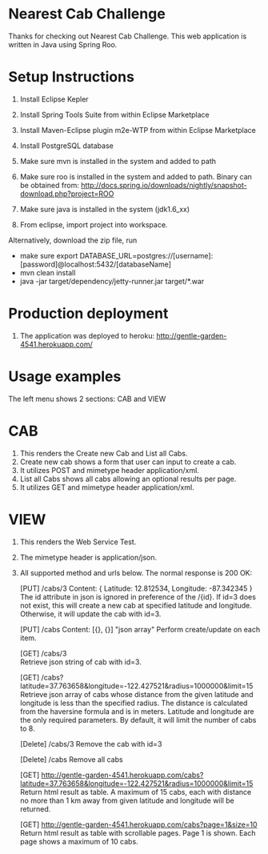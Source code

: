 Nearest Cab Challenge
=====================

Thanks for checking out Nearest Cab Challenge. This web application is written in Java using Spring Roo.


Setup Instructions
==================
1. Install Eclipse Kepler 
2. Install Spring Tools Suite from within Eclipse Marketplace
3. Install Maven-Eclipse plugin m2e-WTP from within Eclipse Marketplace
4. Install PostgreSQL database
4. Make sure mvn is installed in the system and added to path
5. Make sure roo is installed in the system and added to path. Binary can be obtained from:
   http://docs.spring.io/downloads/nightly/snapshot-download.php?project=ROO

6. Make sure java is installed in the system (jdk1.6_xx)
7. From eclipse, import project into workspace.


Alternatively, download the zip file, run

+ make sure export DATABASE_URL=postgres://[username]:[password]@localhost:5432/[databaseName]
+ mvn clean install
+ java -jar target/dependency/jetty-runner.jar target/*.war


Production deployment
=====================
1. The application was deployed to heroku:
   http://gentle-garden-4541.herokuapp.com/


Usage examples
==============
The left menu shows 2 sections: CAB and VIEW

CAB
===
1. This renders the Create new Cab and List all Cabs. 
2. Create new cab shows a form that user can input to create a cab. 
3. It utilizes POST and mimetype header application/xml.
4. List all Cabs shows all cabs allowing an optional results per page.
5. It utilizes GET and mimetype header application/xml.

VIEW
====
1. This renders the Web Service Test.
2. The mimetype header is application/json.
3. All supported method and urls below. The normal response is 200 OK:

   [PUT]
   /cabs/3  Content: { Latitude: 12.812534, Longitude: -87.342345 }
   The id attribute in json is ignored in preference of the /{id}.
   If id=3 does not exist, this will create a new cab at specified latitude and longitude.
   Otherwise, it will update the cab with id=3.  

   [PUT]
   /cabs    Content: [{}, {}]  "json array"
   Perform create/update on each item. 
   
   [GET]
   /cabs/3  
   Retrieve json string of cab with id=3. 

   [GET]
   /cabs?latitude=37.763658&longitude=-122.427521&radius=1000000&limit=15  
   Retrieve json array of cabs whose distance from the given latitude and longitude is less than the specified radius.
   The distance is calculated from the haversine formula and is in meters.
   Latitude and longitude are the only required parameters. By default, it will limit the number of cabs to 8.
   
   [Delete]
   /cabs/3
   Remove the cab with id=3
   
   [Delete]
   /cabs
   Remove all cabs
   
   [GET]
   http://gentle-garden-4541.herokuapp.com/cabs?latitude=37.763658&longitude=-122.427521&radius=1000000&limit=15
   Return html result as table.
   A maximum of 15 cabs, each with distance no more than 1 km away from given latitude and longitude will be returned.
   
   [GET]
   http://gentle-garden-4541.herokuapp.com/cabs?page=1&size=10
   Return html result as table with scrollable pages. Page 1 is shown. Each page shows a maximum of 10 cabs.
   
   



